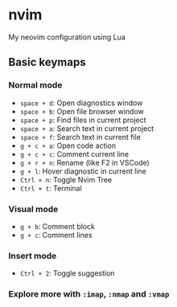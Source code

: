 # nvim

My neovim configuration using Lua

## Basic keymaps

### Normal mode

- `space + d`: Open diagnostics window
- `space + b`: Open file browser window
- `space + p`: Find files in current project
- `space + a`: Search text in current project
- `space + f`: Search text in current file
- `g + c + a`: Open code action
- `g + c + c`: Comment current line
- `g + r + n`: Rename (like F2 in VSCode)
- `g + l`: Hover diagnostic in current line
- `Ctrl + n`: Toggle Nvim Tree
- `Ctrl + t`: Terminal

### Visual mode

- `g + b`: Comment block
- `g + c`: Comment lines

### Insert mode

- `Ctrl + 2`: Toggle suggestion

### Explore more with `:imap`, `:nmap` and `:vmap`
